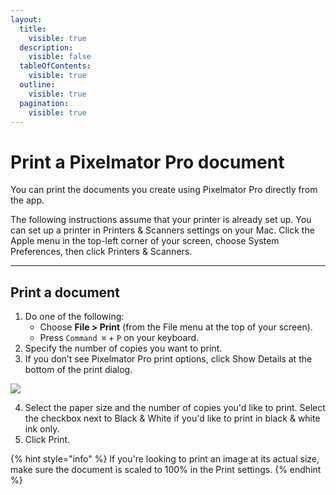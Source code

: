 ```yaml
---
layout:
  title:
    visible: true
  description:
    visible: false
  tableOfContents:
    visible: true
  outline:
    visible: true
  pagination:
    visible: true
---
```


# Print a Pixelmator Pro document

You can print the documents you create using Pixelmator Pro directly from the app.

The following instructions assume that your printer is already set up. You can set up a printer in Printers & Scanners settings on your Mac. Click the Apple menu in the top-left corner of your screen, choose System Preferences, then click Printers & Scanners.

***

## Print a document

1. Do one of the following:
   * Choose **File > Print** (from the File menu at the top of your screen).
   * Press `Command ⌘` + `P` on your keyboard.
2. Specify the number of copies you want to print.
3. If you don’t see Pixelmator Pro print options, click Show Details at the bottom of the print dialog.

![](https://help.pixelmator.com/pixelmator-pro/3.5/assets/English/1596113478000.png)

4. Select the paper size and the number of copies you'd like to print. Select the checkbox next to Black & White if you'd like to print in black & white ink only.
5. Click Print.

{% hint style="info" %}
If you're looking to print an image at its actual size, make sure the document is scaled to 100% in the Print settings.
{% endhint %}

